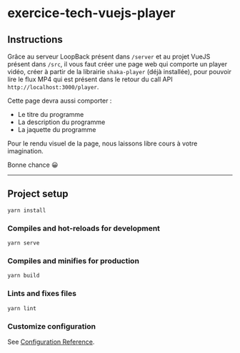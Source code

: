 # exercice-tech-vuejs-player

## Instructions

Grâce au serveur LoopBack présent dans `/server` et au projet VueJS présent dans `/src`, il vous faut créer une page web qui comporte un player vidéo, créer à partir de la librairie `shaka-player` (déjà installée), pour pouvoir lire le flux MP4 qui est présent dans le retour du call API `http://localhost:3000/player`.

Cette page devra aussi comporter :

- Le titre du programme
- La description du programme
- La jaquette du programme

Pour le rendu visuel de la page, nous laissons libre cours à votre imagination.

Bonne chance 😀

----------

## Project setup
```
yarn install
```

### Compiles and hot-reloads for development
```
yarn serve
```

### Compiles and minifies for production
```
yarn build
```

### Lints and fixes files
```
yarn lint
```

### Customize configuration
See [Configuration Reference](https://cli.vuejs.org/config/).
